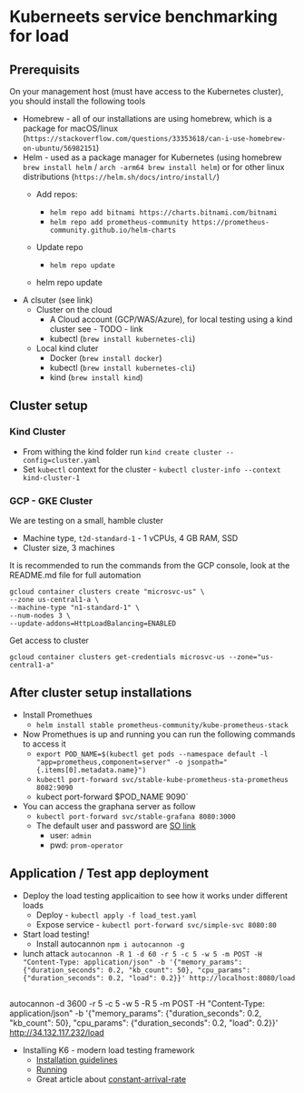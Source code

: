 # Kuberneets service benchmarking for load

## Prerequisits

On your management host (must have access to the Kubernetes cluster), you should install the following tools

- Homebrew - all of our installations are using homebrew, which is a package for macOS/linux (`https://stackoverflow.com/questions/33353618/can-i-use-homebrew-on-ubuntu/56982151`) 
- Helm - used as a package manager for Kubernetes (using homebrew `brew install helm` / `arch -arm64 brew install helm`) or for other linux distributions (`https://helm.sh/docs/intro/install/`)
  - Add repos:
    - `helm repo add bitnami https://charts.bitnami.com/bitnami`
    - `helm repo add prometheus-community https://prometheus-community.github.io/helm-charts`
  - Update repo
    - `helm repo update`

  - helm repo update 
- A clsuter (see link)
  - Cluster on the cloud
    - A Cloud account (GCP/WAS/Azure), for local testing using a kind cluster see - TODO - link
    - kubectl (`brew install kubernetes-cli`)
  - Local kind cluter
    - Docker (`brew install docker`)
    - kubectl (`brew install kubernetes-cli`)
    - kind (`brew install kind`)

## Cluster setup

### Kind Cluster

- From withing the kind folder run `kind create cluster --config=cluster.yaml`
- Set `kubectl` context for the cluster - `kubectl cluster-info --context kind-cluster-1`


### GCP - GKE Cluster

We are testing on a small, hamble cluster 

- Machine type, `t2d-standard-1` - 1 vCPUs, 4 GB RAM, SSD
- Cluster size, 3 machines

It is recommended to run the commands from the GCP console, look at the README.md file for full automation

```
gcloud container clusters create "microsvc-us" \
--zone us-central1-a \
--machine-type "n1-standard-1" \
--num-nodes 3 \
--update-addons=HttpLoadBalancing=ENABLED
```

Get access to cluster

```
gcloud container clusters get-credentials microsvc-us --zone="us-central1-a"
```


## After cluster setup installations

- Install Promethues
  - `helm install stable prometheus-community/kube-prometheus-stack`
- Now Promethues is up and running you can run the following commands to access it
  - `export POD_NAME=$(kubectl get pods --namespace default -l "app=prometheus,component=server" -o jsonpath="{.items[0].metadata.name}")`
  - `kubectl port-forward svc/stable-kube-prometheus-sta-prometheus 8082:9090`
  - kubect port-forward $POD_NAME 9090`
- You can access the graphana server as follow
  - `kubectl port-forward svc/stable-grafana 8080:3000`
  - The default user and password are [SO link](https://stackoverflow.com/questions/54039604/what-is-the-default-username-and-password-for-grafana-login-page)
    - user: `admin`
    - pwd: `prom-operator`


## Application / Test app deployment

- Deploy the load testing applicaition to see how it works under different loads
  - Deploy - `kubectl apply -f load_test.yaml`
  - Expose service - `kubectl port-forward svc/simple-svc 8080:80`
- Start load testing!
  - Install autocannon `npm i autocannon -g`
- lunch attack `autocannon -R 1 -d 60 -r 5 -c 5 -w 5 -m POST -H "Content-Type: application/json" -b '{"memory_params": {"duration_seconds": 0.2, "kb_count": 50}, "cpu_params": {"duration_seconds": 0.2, "load": 0.2}}' http://localhost:8080/load`

##

autocannon  -d 3600 -r 5 -c 5 -w 5 -R 5 -m POST -H "Content-Type: application/json" -b '{"memory_params": {"duration_seconds": 0.2, "kb_count": 50}, "cpu_params": {"duration_seconds": 0.2, "load": 0.2}}' http://34.132.117.232/load

- Installing K6 - modern load testing framework
  - [Installation guidelines](https://k6.io/docs/getting-started/installation/)
  - [Running](https://k6.io/docs/getting-started/running-k6/)
  - Great article about [constant-arrival-rate](https://k6.io/blog/how-to-generate-a-constant-request-rate-with-the-new-scenarios-api/)